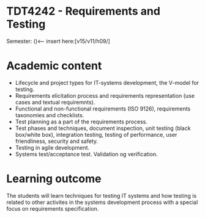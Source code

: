TDT4242 - Requirements and Testing
======
Semester: ()<-- insert here:[v15/v11/h09/]

# Academic content
- Lifecycle and project types for IT-systems development, the V-model for testing.
- Requirements elicitation process and requirements representation (use cases and textual requiremnts).
- Functional and non-functional requirements (ISO 9126), requirements taxonomies and checklists.
- Test planning as a part of the requirements process.
- Test phases and techniques, document inspection, unit testing (black box/white box), integration testing, testing of performance, user friendliness, security and safety.
- Testing in agile development.
- Systems test/acceptance test. Validation og verification.

# Learning outcome
The students will learn techniques for testing IT systems and how testing is related to other activites in the systems development process with a special focus on requirements specification.
